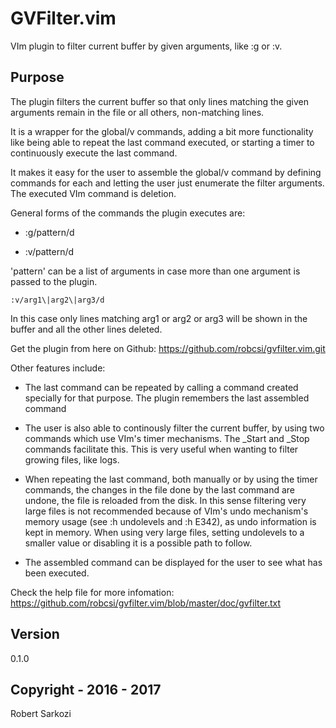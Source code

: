# GVFilter.vim
VIm plugin to filter current buffer by given arguments, like :g or :v.

## Purpose
The plugin filters the current buffer so that only lines matching the given arguments
remain in the file or all others, non-matching lines.

It is a wrapper for the global/v commands, adding a bit more functionality
like being able to repeat the last command executed, or starting a timer to continuously
execute the last command.

It makes it easy for the user to assemble the global/v command by defining 
commands for each and letting the user just enumerate the filter arguments. 
The executed VIm command is deletion.

General forms of the commands the plugin executes are:

- :g/pattern/d

- :v/pattern/d

'pattern' can be a list of arguments in case more than one argument is passed
to the plugin.

    :v/arg1\|arg2\|arg3/d

In this case only lines matching arg1 or arg2 or arg3 will be shown in the buffer
and all the other lines deleted.

Get the plugin from here on Github: https://github.com/robcsi/gvfilter.vim.git

Other features include:

- The last command can be repeated by calling a command created specially for that purpose. The plugin remembers the last assembled command

- The user is also able to continously filter the current buffer, by using two commands which use VIm's timer mechanisms. The _Start and _Stop commands facilitate this. This is very useful when wanting to filter growing files, like logs.

- When repeating the last command, both manually or by using 
the timer commands, the changes in the file done by the last command 
are undone, the file is reloaded from the disk. In this sense filtering 
very large files is not recommended because of VIm's undo mechanism's 
memory usage (see :h undolevels and :h E342), as undo information 
is kept in memory.
When using very large files, setting undolevels to a smaller 
value or disabling it is a possible path to follow.

- The assembled command can be displayed for the user to see what has been executed.
  
Check the help file for more infomation: https://github.com/robcsi/gvfilter.vim/blob/master/doc/gvfilter.txt

## Version
0.1.0

## Copyright - 2016 - 2017
Robert Sarkozi
